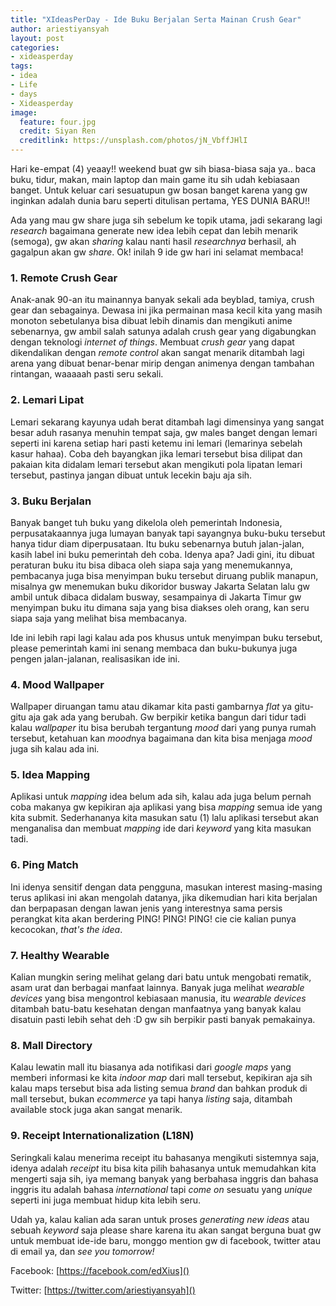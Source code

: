 ```yaml
---
title: "XIdeasPerDay - Ide Buku Berjalan Serta Mainan Crush Gear"
author: ariestiyansyah
layout: post
categories:
- xideasperday
tags:
- idea
- Life
- days
- Xideasperday
image:
  feature: four.jpg
  credit: Siyan Ren
  creditlink: https://unsplash.com/photos/jN_VbffJHlI
---
```

Hari ke-empat (4) yeaay!! weekend buat gw sih biasa-biasa saja ya.. baca buku, tidur, makan, main laptop dan main game itu sih udah kebiasaan banget. Untuk keluar cari sesuatupun gw bosan banget karena yang gw inginkan adalah dunia baru seperti ditulisan pertama, YES DUNIA BARU!!

Ada yang mau gw share juga sih sebelum ke topik utama, jadi sekarang lagi *research* bagaimana generate new idea lebih cepat dan lebih menarik (semoga), gw akan *sharing* kalau nanti hasil *researchnya* berhasil, ah gagalpun akan gw *share*. Ok! inilah 9 ide gw hari ini selamat membaca!

### 1. Remote Crush Gear
Anak-anak 90-an itu mainannya banyak sekali ada beyblad, tamiya, crush gear dan sebagainya. Dewasa ini jika permainan masa kecil kita yang masih monoton sebetulanya bisa dibuat lebih dinamis dan mengikuti anime sebenarnya, gw ambil salah satunya adalah crush gear yang digabungkan dengan teknologi *internet of things*. Membuat *crush gear* yang dapat dikendalikan dengan *remote control* akan sangat menarik ditambah lagi arena yang dibuat benar-benar mirip dengan animenya dengan tambahan rintangan, waaaaah pasti seru sekali. 

### 2. Lemari Lipat
Lemari sekarang kayunya udah berat ditambah lagi dimensinya yang sangat besar aduh rasanya menuhin tempat saja, gw males banget dengan lemari seperti ini karena setiap hari pasti ketemu ini lemari (lemarinya sebelah kasur hahaa). Coba deh bayangkan jika lemari tersebut bisa dilipat dan pakaian kita didalam lemari tersebut akan mengikuti pola lipatan lemari tersebut, pastinya jangan dibuat untuk lecekin baju aja sih.

### 3. Buku Berjalan
Banyak banget tuh buku yang dikelola oleh pemerintah Indonesia, perpusatakaannya juga lumayan banyak tapi sayangnya buku-buku tersebut hanya tidur diam diperpusataan. Itu buku sebenarnya butuh jalan-jalan, kasih label ini buku pemerintah deh coba. Idenya apa? Jadi gini, itu dibuat peraturan buku itu bisa dibaca oleh siapa saja yang menemukannya, pembacanya juga bisa menyimpan buku tersebut diruang publik manapun, misalnya gw menemukan buku dikoridor busway Jakarta Selatan lalu gw ambil untuk dibaca didalam busway, sesampainya di Jakarta Timur gw menyimpan buku itu dimana saja yang bisa diakses oleh orang, kan seru siapa saja yang melihat bisa membacanya.

Ide ini lebih rapi lagi kalau ada pos khusus untuk menyimpan buku tersebut, please pemerintah kami ini senang membaca dan buku-bukunya juga pengen jalan-jalanan, realisasikan ide ini.

### 4. Mood Wallpaper
Wallpaper diruangan tamu atau dikamar kita pasti gambarnya *flat* ya gitu-gitu aja gak ada yang berubah. Gw berpikir ketika bangun dari tidur tadi kalau *wallpaper* itu bisa berubah tergantung *mood* dari yang punya rumah tersebut, ketahuan kan *mood*nya bagaimana dan kita bisa menjaga *mood* juga sih kalau ada ini.

### 5. Idea Mapping
Aplikasi untuk *mapping* idea belum ada sih, kalau ada juga belum pernah coba makanya gw kepikiran aja aplikasi yang bisa *mapping* semua ide yang kita submit. Sederhananya kita masukan satu (1) lalu aplikasi tersebut akan menganalisa dan membuat *mapping* ide dari *keyword* yang kita masukan tadi.

### 6. Ping Match
Ini idenya sensitif dengan data pengguna, masukan interest masing-masing terus aplikasi ini akan mengolah datanya, jika dikemudian hari kita berjalan dan berpapasan dengan lawan jenis yang interestnya sama persis perangkat kita akan berdering PING! PING! PING! cie cie kalian punya kecocokan, *that's the idea*.

### 7. Healthy Wearable
Kalian mungkin sering melihat gelang dari batu untuk mengobati rematik, asam urat dan berbagai manfaat lainnya. Banyak juga melihat *wearable devices* yang bisa mengontrol kebiasaan manusia, itu *wearable devices* ditambah batu-batu kesehatan dengan manfaatnya yang banyak kalau disatuin pasti lebih sehat deh :D gw sih berpikir pasti banyak pemakainya.

### 8. Mall Directory
Kalau lewatin mall itu biasanya ada notifikasi dari *google maps* yang memberi informasi ke kita *indoor map* dari mall tersebut, kepikiran aja sih kalau maps tersebut bisa ada listing semua *brand* dan bahkan produk di mall tersebut, bukan *ecommerce* ya tapi hanya *listing* saja, ditambah available stock juga akan sangat menarik. 

### 9. Receipt Internationalization (L18N)
Seringkali kalau menerima receipt itu bahasanya mengikuti sistemnya saja, idenya adalah *receipt* itu bisa kita pilih bahasanya untuk memudahkan kita mengerti saja sih, iya memang banyak yang berbahasa inggris dan bahasa inggris itu adalah bahasa *international* tapi *come on* sesuatu yang *unique* seperti ini juga membuat hidup kita lebih seru.

Udah ya, kalau kalian ada saran untuk proses *generating new ideas* atau sebuah *keyword* saja please share karena itu akan sangat berguna buat gw untuk membuat ide-ide baru, monggo mention gw di facebook, twitter atau di email ya, dan *see you tomorrow!*

Facebook: [https://facebook.com/edXius]()

Twitter: [https://twitter.com/ariestiyansyah]()